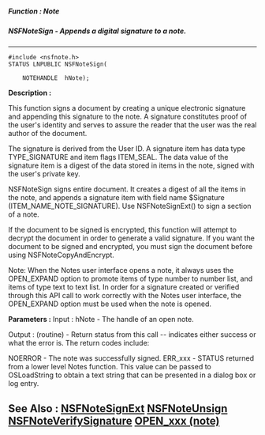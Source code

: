 ##### Function : Note
##### NSFNoteSign - Appends a digital signature to a note.
---
```
#include <nsfnote.h>
STATUS LNPUBLIC NSFNoteSign(

	NOTEHANDLE  hNote);
```
**Description :**

This function signs a document by creating a unique electronic signature and 
appending this signature to the note.   A signature constitutes proof of the 
user's identity and serves to assure the reader that the user was the real 
author of the document. 

The signature is derived from the User ID. A signature item has data type 
TYPE_SIGNATURE and item flags ITEM_SEAL. The data value of the signature item 
is a digest of the data stored in items in the note, signed with the user's 
private key. 

NSFNoteSign signs entire document. It creates a digest of all the items in the 
note, and appends a signature item with field name $Signature 
(ITEM_NAME_NOTE_SIGNATURE).  Use NSFNoteSignExt() to sign a section of a note.

If the document to be signed is encrypted, this function will attempt to 
decrypt the document in order to generate a valid signature.  If you want the 
document to be signed and encrypted, you must sign the document  before using 
NSFNoteCopyAndEncrypt.

Note:  When the Notes user interface opens a note, it always uses the 
OPEN_EXPAND option to promote items of type number to number list, and items of 
type text to text list.  In order for a signature created or verified through 
this API call to work correctly with the Notes user interface, the OPEN_EXPAND 
option must be used when the note is opened.

**Parameters :**
Input :
hNote  -  The handle of an open note.

Output :
(routine)  -  Return status from this call -- indicates either success or what the error is. The return codes include:

NOERROR - The note was successfully signed.
ERR_xxx - STATUS returned from a lower level Notes function.  This value can be passed to OSLoadString to obtain a text string that can be presented in a dialog box or log entry.



**See Also :**
[NSFNoteSignExt](/reference/Func/NSFNoteSignExt)
[NSFNoteUnsign](/reference/Func/NSFNoteUnsign)
[NSFNoteVerifySignature](/reference/Func/NSFNoteVerifySignature)
[OPEN_xxx (note)](/reference/Symb/OPEN_xxx (note))
---
